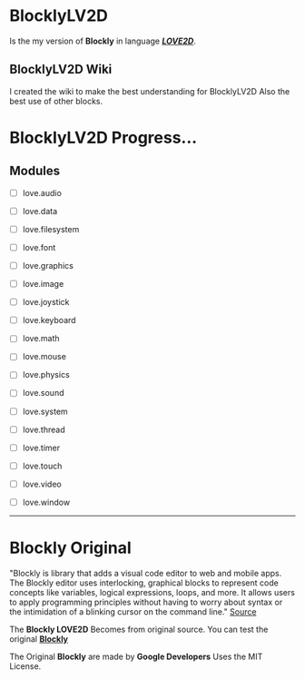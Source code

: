 # BlocklyLV2D

Is the my version of **Blockly** in language [***LOVE2D***](https://love2d.org).

## BlocklyLV2D Wiki

I created the wiki to make the best understanding for BlocklyLV2D
Also the best use of other blocks.

# BlocklyLV2D Progress...
## Modules
- [ ] love.audio
- [ ] love.data
- [ ] love.filesystem
- [ ] love.font
- [ ] love.graphics
- [ ] love.image
- [ ] love.joystick
- [ ] love.keyboard
- [ ] love.math
- [ ] love.mouse
- [ ] love.physics
- [ ] love.sound
- [ ] love.system
- [ ] love.thread
- [ ] love.timer
- [ ] love.touch
- [ ] love.video
- [ ] love.window


------------------------------------------------------------------------------

# Blockly Original
"Blockly is library that adds a visual code editor to web and mobile apps. The Blockly editor uses interlocking, graphical blocks to represent code concepts like variables, logical expressions, loops, and more. It allows users to apply programming principles without having to worry about syntax or the intimidation of a blinking cursor on the command line." [Source](https://developers.google.com/blockly/guides/overview)

The **Blockly LOVE2D** Becomes from original source. You can test the original [**Blockly**](https://blockly-demo.appspot.com/static/demos/code/index.html)           

The Original **Blockly** are made by **Google Developers**
Uses the MIT License.
